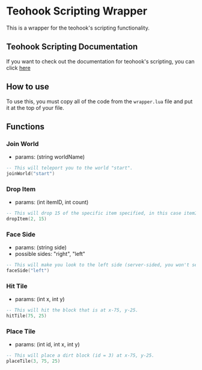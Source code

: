 # Teohook Scripting Wrapper
This is a wrapper for the teohook's scripting functionality.

## Teohook Scripting Documentation
If you want to check out the documentation for teohook's scripting, you can click [here](docs)

## How to use
To use this, you must copy all of the code from the `wrapper.lua` file and put it at the top of your file.

## Functions
### Join World
* params: (string worldName)
```lua
-- This will teleport you to the world "start".
joinWorld("start")
```
### Drop Item
* params: (int itemID, int count)
```lua
-- This will drop 15 of the specific item specified, in this case itemID 2 is dirt, so this will drop 15 dirt.
dropItem(2, 15)
```
### Face Side
* params: (string side)
* possible sides: "right", "left"
```lua
-- This will make you look to the left side (server-sided, you won't see it on your end.)
faceSide("left")
```
### Hit Tile
* params: (int x, int y)
```lua
-- This will hit the block that is at x-75, y-25.
hitTile(75, 25)
```
### Place Tile
* params: (int id, int x, int y)
```lua
-- This will place a dirt block (id = 3) at x-75, y-25.
placeTile(3, 75, 25)
```